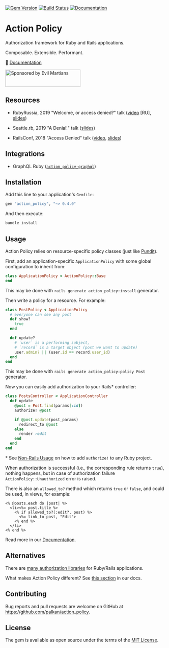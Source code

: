 [![Gem Version](https://badge.fury.io/rb/action_policy.svg)](https://badge.fury.io/rb/action_policy)
[![Build Status](https://travis-ci.org/palkan/action_policy.svg?branch=master)](https://travis-ci.org/palkan/action_policy)
[![Documentation](https://img.shields.io/badge/docs-link-brightgreen.svg)](https://actionpolicy.evilmartians.io)

# Action Policy

Authorization framework for Ruby and Rails applications.

Composable. Extensible. Performant.

📑 [Documentation](https://actionpolicy.evilmartians.io)

<a href="https://evilmartians.com/?utm_source=action_policy">
<img src="https://evilmartians.com/badges/sponsored-by-evil-martians.svg" alt="Sponsored by Evil Martians" width="236" height="54"></a>

## Resources

- RubyRussia, 2019 "Welcome, or access denied?" talk ([video](https://www.youtube.com/watch?v=y15a2g7v8i0) [RU], [slides](https://speakerdeck.com/palkan/rubyrussia-2019-welcome-or-access-denied))

- Seattle.rb, 2019 "A Denial!" talk ([slides](https://speakerdeck.com/palkan/seattle-dot-rb-2019-a-denial))

- RailsConf, 2018 "Access Denied" talk ([video](https://www.youtube.com/watch?v=NVwx0DARDis), [slides](https://speakerdeck.com/palkan/railsconf-2018-access-denied-the-missing-guide-to-authorization-in-rails))

## Integrations

- GraphQL Ruby ([`action_policy-graphql`](https://github.com/palkan/action_policy-graphql))

## Installation

Add this line to your application's `Gemfile`:

```ruby
gem "action_policy", "~> 0.4.0"
```

And then execute:

```sh
bundle install
```

## Usage

Action Policy relies on resource-specific policy classes (just like [Pundit](https://github.com/varvet/pundit)).

First, add an application-specific `ApplicationPolicy` with some global configuration to inherit from:

```ruby
class ApplicationPolicy < ActionPolicy::Base
end
```

This may be done with `rails generate action_policy:install` generator.

Then write a policy for a resource. For example:

```ruby
class PostPolicy < ApplicationPolicy
  # everyone can see any post
  def show?
    true
  end

  def update?
    # `user` is a performing subject,
    # `record` is a target object (post we want to update)
    user.admin? || (user.id == record.user_id)
  end
end
```

This may be done with `rails generate action_policy:policy Post` generator.

Now you can easily add authorization to your Rails\* controller:

```ruby
class PostsController < ApplicationController
  def update
    @post = Post.find(params[:id])
    authorize! @post

    if @post.update(post_params)
      redirect_to @post
    else
      render :edit
    end
  end
end
```

\* See [Non-Rails Usage](docs/non_rails.md) on how to add `authorize!` to any Ruby project.

When authorization is successful (i.e., the corresponding rule returns `true`), nothing happens, but in case of authorization failure `ActionPolicy::Unauthorized` error is raised.

There is also an `allowed_to?` method which returns `true` or `false`, and could be used, in views, for example:

```erb
<% @posts.each do |post| %>
  <li><%= post.title %>
    <% if allowed_to?(:edit?, post) %>
      <%= link_to post, "Edit">
    <% end %>
  </li>
<% end %>
```

Read more in our [Documentation][].

## Alternatives

There are [many authorization libraries](https://www.ruby-toolbox.com/categories/rails_authorization) for Ruby/Rails applications.

What makes Action Policy different? See [this section](https://actionpolicy.evilmartians.io/#/?id=what-about-the-existing-solutions) in our docs.

## Contributing

Bug reports and pull requests are welcome on GitHub at https://github.com/palkan/action_policy.

## License

The gem is available as open source under the terms of the [MIT License](http://opensource.org/licenses/MIT).

[Documentation]: http://actionpolicy.evilmartians.io
